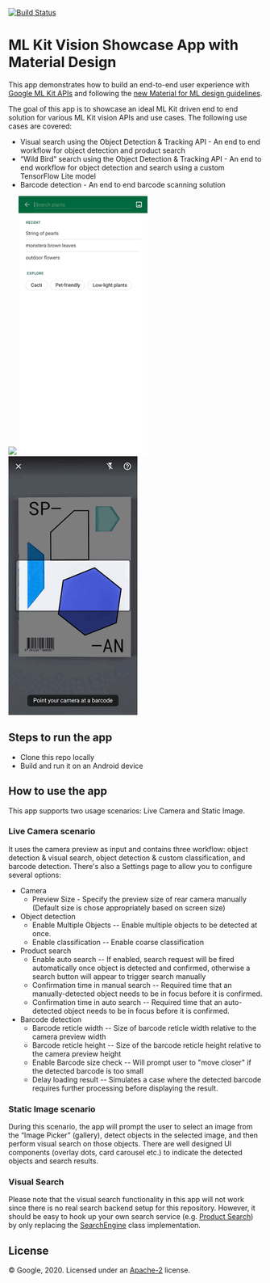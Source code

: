 [![Build Status](https://travis-ci.org/firebase/mlkit-material-android.svg?branch=master)](https://travis-ci.org/firebase/mlkit-material-android)

# ML Kit Vision Showcase App with Material Design

This app demonstrates how to build an end-to-end user experience with
[Google ML Kit APIs](https://developers.google.com/ml-kit/guides) and following the
[new Material for ML design guidelines](https://material.io/design/machine-learning/).

The goal of this app is to showcase an ideal ML Kit driven end to end solution for various ML Kit vision APIs and use cases. The following use cases are covered:
* Visual search using the Object Detection & Tracking API - An end to end workflow for object detection and product search
* “Wild Bird” search using the Object Detection & Tracking API - An end to end workflow for object detection and search using a custom TensorFlow Lite model
* Barcode detection - An end to end barcode scanning solution

<img src="screenshots/live_odt.gif" width="256"/> <img src="screenshots/static_odt.gif" width="256"/>
<img src="screenshots/live_barcode.gif" width="256"/>

## Steps to run the app

* Clone this repo locally
* Build and run it on an Android device

## How to use the app

This app supports two usage scenarios: Live Camera and Static Image.

### Live Camera scenario

It uses the camera preview as input and contains three workflow: object detection & visual search,
object detection & custom classification, and barcode detection. There's also a Settings page to
allow you to configure several options:
- Camera
  - Preview Size - Specify the preview size of rear camera manually (Default size is chose appropriately based on screen size)
- Object detection
    - Enable Multiple Objects -- Enable multiple objects to be detected at once.
    - Enable classification -- Enable coarse classification
- Product search
    - Enable auto search -- If enabled, search request will be fired automatically once object is detected and confirmed, otherwise a search button will appear to trigger search manually
    - Confirmation time in manual search -- Required time that an manually-detected object needs to be in focus before it is confirmed.
    - Confirmation time in auto search -- Required time that an auto-detected object needs to be in focus before it is confirmed.
- Barcode detection
    - Barcode reticle width -- Size of barcode reticle width relative to the camera preview width
    - Barcode reticle height -- Size of the barcode reticle height relative to the camera preview height
    - Enable Barcode size check -- Will prompt user to "move closer" if the detected barcode is too small
    - Delay loading result -- Simulates a case where the detected barcode requires further processing before displaying the result.

### Static Image scenario

During this scenario, the app will prompt the user to select an image from the “Image Picker” (gallery), detect objects in the selected image, and then perform visual search on those objects. There are well designed UI components (overlay dots, card carousel etc.) to indicate the detected objects and search results.

### Visual Search

Please note that the visual search functionality in this app will not work since there is no real search backend setup for this repository. However, it should be easy to hook up your  own search service (e.g. [Product Search](https://cloud.google.com/vision/product-search/docs)) by only replacing the [SearchEngine](https://github.com/googlesamples/mlkit/blob/master/android/material-showcase/app/src/main/java/com/google/mlkit/md/productsearch/SearchEngine.kt) class implementation.


## License
© Google, 2020. Licensed under an [Apache-2](./LICENSE) license.
